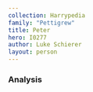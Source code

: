 ```yaml
---
collection: Harrypedia
family: "Pettigrew"
title: Peter
hero: I0277
author: Luke Schierer
layout: person
---
```



### Analysis

